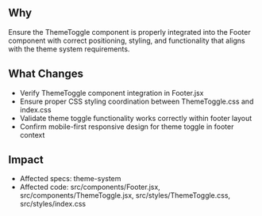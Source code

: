 ## Why
Ensure the ThemeToggle component is properly integrated into the Footer component with correct positioning, styling, and functionality that aligns with the theme system requirements.

## What Changes
- Verify ThemeToggle component integration in Footer.jsx
- Ensure proper CSS styling coordination between ThemeToggle.css and index.css
- Validate theme toggle functionality works correctly within footer layout
- Confirm mobile-first responsive design for theme toggle in footer context

## Impact
- Affected specs: theme-system
- Affected code: src/components/Footer.jsx, src/components/ThemeToggle.jsx, src/styles/ThemeToggle.css, src/styles/index.css